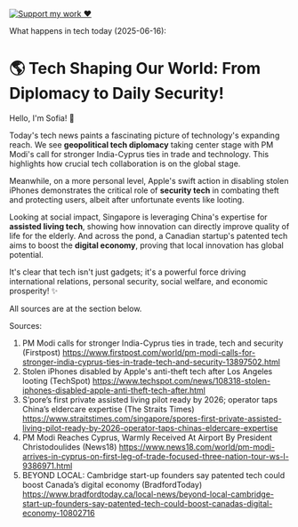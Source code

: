 [![Support my work ❤️](https://img.shields.io/badge/Support%20my%20work%20❤️-orange?style=for-the-badge&logo=patreon&logoColor=white)](https://www.patreon.com/c/orobocigano)

What happens in tech today (2025-06-16):

# 🌎 Tech Shaping Our World: From Diplomacy to Daily Security!

Hello, I'm Sofia! 👋

Today's tech news paints a fascinating picture of technology's expanding reach. We see **geopolitical tech diplomacy** taking center stage with PM Modi's call for stronger India-Cyprus ties in trade and technology. This highlights how crucial tech collaboration is on the global stage.

Meanwhile, on a more personal level, Apple's swift action in disabling stolen iPhones demonstrates the critical role of **security tech** in combating theft and protecting users, albeit after unfortunate events like looting.

Looking at social impact, Singapore is leveraging China's expertise for **assisted living tech**, showing how innovation can directly improve quality of life for the elderly. And across the pond, a Canadian startup's patented tech aims to boost the **digital economy**, proving that local innovation has global potential.

It's clear that tech isn't just gadgets; it's a powerful force driving international relations, personal security, social welfare, and economic prosperity! ✨

All sources are at the section below.

Sources:
1. PM Modi calls for stronger India-Cyprus ties in trade, tech and security (Firstpost)
   https://www.firstpost.com/world/pm-modi-calls-for-stronger-india-cyprus-ties-in-trade-tech-and-security-13897502.html
2. Stolen iPhones disabled by Apple's anti-theft tech after Los Angeles looting (TechSpot)
   https://www.techspot.com/news/108318-stolen-iphones-disabled-apple-anti-theft-tech-after.html
3. S’pore’s first private assisted living pilot ready by 2026; operator taps China’s eldercare expertise (The Straits Times)
   https://www.straitstimes.com/singapore/spores-first-private-assisted-living-pilot-ready-by-2026-operator-taps-chinas-eldercare-expertise
4. PM Modi Reaches Cyprus, Warmly Received At Airport By President Christodoulides (News18)
   https://www.news18.com/world/pm-modi-arrives-in-cyprus-on-first-leg-of-trade-focused-three-nation-tour-ws-l-9386971.html
5. BEYOND LOCAL: Cambridge start-up founders say patented tech could boost Canada’s digital economy (BradfordToday)
   https://www.bradfordtoday.ca/local-news/beyond-local-cambridge-start-up-founders-say-patented-tech-could-boost-canadas-digital-economy-10802716
